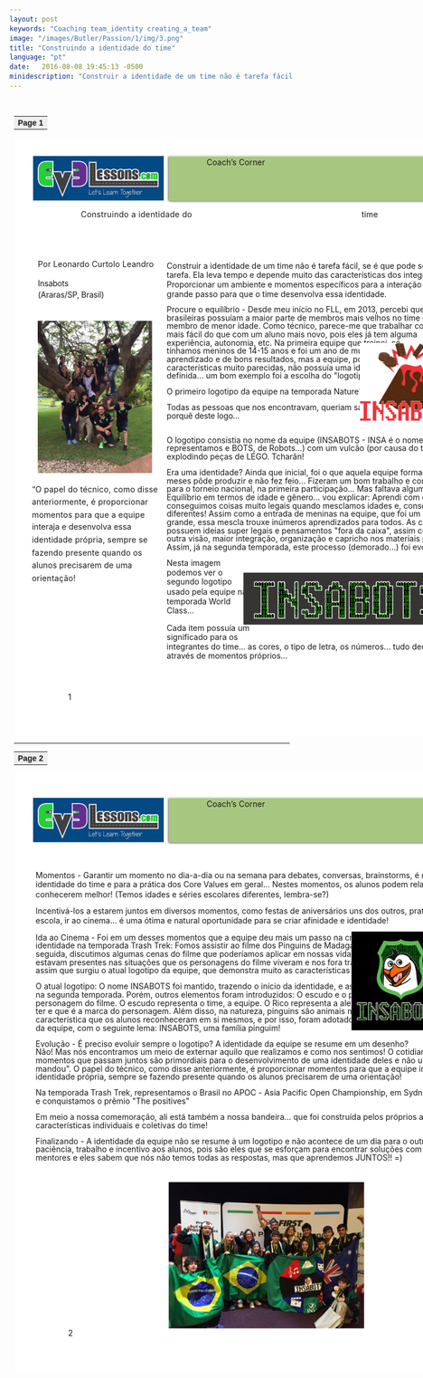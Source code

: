 ```yaml
---
layout: post
keywords: "Coaching team_identity creating_a_team"
image: "/images/Butler/Passion/1/img/3.png"
title: "Construindo a identidade do time"
language: "pt"
date:   2016-08-08 19:45:13 -0500
minidescription: "Construir a identidade de um time não é tarefa fácil, se é que pode ser considerada uma tarefa"
---
```

﻿<?xml version="1.0" encoding="utf-8"?>
<html xml:lang="en" lang="en" xmlns="http://www.w3.org/1999/xhtml">
  <head>
    <meta http-equiv="Content-Style-Type" content="text/css" />
    <title>Obwy6LAf</title>
    <link rel="stylesheet" type="text/css" href="/coachcorner/Obwy6LAf/Obwy6LAf.css" />
    <!--[if IE]><script type="text/javascript" src="/coachcorner/Obwy6LAf/excanvas-compiled.js"></script><![endif]-->
    <script type="text/javascript" src="/coachcorner/Obwy6LAf/Obwy6LAf.js"> </script>
  </head>
  <body>
    <div style="margin:1ex;">
      <div style="width:100%">
        <table style="border:0;width:100%;">
          <tbody>
            <tr>
              <td bgcolor="eeeeee" align="right">
                <font face="arial,sans-serif">
                  <b>Page 1</b>
                </font>
              </td>
            </tr>
          </tbody>
        </table>
      </div>
      <div style="position:relative;width:612pt;height:792pt;">
        <div style="position:absolute;left:0pt;top:0pt;width:100%;height:100%;clip:rect(0pt,612pt,792pt,0pt);" class="fmt-2"><span class="fmt-5" style="white-space:pre;"><div style="position:absolute;top:95.068pt;left:89pt;z-index:49;letter-spacing:.026em;">Construindo a identidade do</div></span><span class="fmt-6" style="white-space:pre;"><div style="position:absolute;top:161.31pt;left:32pt;z-index:51;letter-spacing:.013em;">Por Leonardo Curtolo Leandro </div></span><span class="fmt-7" style="white-space:pre;"><div style="position:absolute;top:186.38pt;left:32pt;z-index:53;letter-spacing:-.019em;">Insabots<span class="fmt-8"> </span></div></span><span class="fmt-7" style="white-space:pre;"><div style="position:absolute;top:201.38pt;left:32pt;z-index:54;letter-spacing:-.012em;">(Araras/SP, Brasil)</div></span><span class="fmt-9" style="white-space:pre;"><div style="position:absolute;top:459.31pt;left:24pt;z-index:56;letter-spacing:.019em;">“O papel do técnico, como disse </div></span><span class="fmt-9" style="white-space:pre;"><div style="position:absolute;top:476.31pt;left:24pt;z-index:57;letter-spacing:.019em;">anteriormente, é proporcionar </div></span><span class="fmt-9" style="white-space:pre;"><div style="position:absolute;top:493.31pt;left:24pt;z-index:58;letter-spacing:.019em;">momentos para que a equipe </div></span><span class="fmt-9" style="white-space:pre;"><div style="position:absolute;top:509.31pt;left:24pt;z-index:59;letter-spacing:.003em;">interaja e desenvolva essa </div></span><span class="fmt-9" style="white-space:pre;"><div style="position:absolute;top:526.31pt;left:24pt;z-index:60;letter-spacing:.018em;">identidade própria, sempre se </div></span><span class="fmt-9" style="white-space:pre;"><div style="position:absolute;top:543.31pt;left:24pt;z-index:61;letter-spacing:.016em;">fazendo presente quando os </div></span><span class="fmt-9" style="white-space:pre;"><div style="position:absolute;top:560.31pt;left:24pt;z-index:62;letter-spacing:.009em;">alunos precisarem de uma </div></span><span class="fmt-9" style="white-space:pre;"><div style="position:absolute;top:577.31pt;left:24pt;z-index:63;letter-spacing:.02em;">orientação!</div></span><span class="fmt-0" style="white-space:pre;"><div style="position:absolute;top:735.14pt;left:72pt;z-index:2;">1</div></span><img style="position:absolute;left:25pt;top:24pt;width:174pt;height:60.0003pt;z-index:45;" src="/coachcorner/Obwy6LAf/34ce081c00d8291c7f76c5dffde88a41.png" alt="Image_15_0" /><img style="position:absolute;left:202.5pt;top:22.4pt;width:387.01pt;height:65.1599pt;z-index:46;" src="/coachcorner/Obwy6LAf/6e47e8984368606f6e063300aba4e4d7.png" alt="Image_17_0" /><span class="fmt-4" style="white-space:pre;"><div style="position:absolute;top:26.24pt;left:256pt;z-index:48;letter-spacing:.005em;">Coach’s Corner</div></span><img style="position:absolute;left:205.5pt;top:23.56pt;width:381pt;height:60pt;z-index:47;" src="/coachcorner/Obwy6LAf/28101f4ded12d4d5997fcf141843fbd9.png" alt="__rendered_path__47" /><span class="fmt-5" style="white-space:pre;"><div style="position:absolute;top:95.068pt;left:458.6pt;z-index:50;letter-spacing:.013em;"> time </div></span><span class="fmt-1" style="white-space:pre;"><div style="position:absolute;top:163.09pt;left:203pt;z-index:3;">Construir a identidade de um time não é tarefa fácil, se é que pode ser considerada uma </div></span><span class="fmt-1" style="white-space:pre;"><div style="position:absolute;top:175.09pt;left:203pt;z-index:4;">tarefa. Ela leva tempo e depende muito das características dos integrantes da equipe. </div></span><span class="fmt-1" style="white-space:pre;"><div style="position:absolute;top:188.09pt;left:203pt;z-index:5;letter-spacing:-.001em;">Proporcionar um ambiente e momentos específicos para a interação entre as crianças é um </div></span><span class="fmt-1" style="white-space:pre;"><div style="position:absolute;top:201.09pt;left:203pt;z-index:6;">grande passo para que o time desenvolva essa identidade. </div></span><span style="white-space:pre;"><div style="position:absolute;top:221.09pt;left:203pt;z-index:7;">Procure o equilíbrio - Desde meu início no FLL, em 2013, percebi que algumas equipes </div></span><span style="white-space:pre;"><div style="position:absolute;top:232.09pt;left:203pt;z-index:8;">brasileiras possuíam a maior parte de membros mais velhos no time e poucos ou nenhum </div></span><img style="position:absolute;left:32pt;top:243pt;width:152pt;height:202pt;z-index:64;" src="/coachcorner/Obwy6LAf/cd2ab0e36821b5f67d8a9ad4755256ae.png" alt="Image_24_0" /><span style="white-space:pre;"><div style="position:absolute;top:243.09pt;left:203pt;z-index:9;">membro de menor idade. Como técnico, parece-me que trabalhar com os mais "velhos" seja </div></span><span style="white-space:pre;"><div style="position:absolute;top:254.09pt;left:203pt;z-index:10;">mais fácil do que com um aluno mais novo, pois eles já tem alguma </div></span><span style="white-space:pre;"><div style="position:absolute;top:265.09pt;left:203pt;z-index:11;">experiência, autonomia, etc. Na primeira equipe que treinei, só </div></span><img style="position:absolute;left:459pt;top:272pt;width:134pt;height:104pt;z-index:65;" src="/coachcorner/Obwy6LAf/bba973db2801677cf894b77c9af8118b.png" alt="Image_26_0" /><span style="white-space:pre;"><div style="position:absolute;top:276.09pt;left:203pt;z-index:12;">tínhamos meninos de 14-15 anos e foi um ano de muito </div></span><span style="white-space:pre;"><div style="position:absolute;top:287.09pt;left:203pt;z-index:13;">aprendizado e de bons resultados, mas a equipe, por ser nova e de </div></span><span style="white-space:pre;"><div style="position:absolute;top:298.09pt;left:203pt;z-index:14;">características muito parecidas, não possuía uma identidade bem </div></span><span style="white-space:pre;"><div style="position:absolute;top:309.09pt;left:203pt;z-index:16;">definida... um bom exemplo foi a escolha do "logotipo" do time: </div></span><span style="white-space:pre;"><div style="position:absolute;top:330.09pt;left:203pt;z-index:17;">O primeiro logotipo da equipe na temporada Nature's Fury </div></span><span style="white-space:pre;"><div style="position:absolute;top:351.09pt;left:203pt;z-index:18;letter-spacing:-.001em;">Todas as pessoas que nos encontravam, queriam saber o </div></span><span style="white-space:pre;"><div style="position:absolute;top:362.09pt;left:203pt;z-index:20;letter-spacing:-.013em;">porquê deste logo...<span class="fmt-3"> </span></div></span><span style="white-space:pre;"><div style="position:absolute;top:394.09pt;left:203pt;z-index:21;">O logotipo consistia no nome da equipe (INSABOTS - INSA é o nome da escola que </div></span><span style="white-space:pre;"><div style="position:absolute;top:405.09pt;left:203pt;z-index:22;">representamos e BOTS, de Robots...) com um vulcão (por causa do tema da temporada...) </div></span><span style="white-space:pre;"><div style="position:absolute;top:416.09pt;left:203pt;z-index:23;letter-spacing:-.002em;">explodindo peças de LEGO. Tcharãn! </div></span><span style="white-space:pre;"><div style="position:absolute;top:437.09pt;left:203pt;z-index:24;">Era uma identidade? Ainda que inicial, foi o que aquela equipe formada em menos de 2 </div></span><span style="white-space:pre;"><div style="position:absolute;top:448.09pt;left:203pt;z-index:25;">meses pôde produzir e não fez feio... Fizeram um bom trabalho e conseguiram uma vaga </div></span><span style="white-space:pre;"><div style="position:absolute;top:459.09pt;left:203pt;z-index:26;">para o torneio nacional, na primeira participação... Mas faltava alguma coisa... Equilíbrio! </div></span><span style="white-space:pre;"><div style="position:absolute;top:470.09pt;left:203pt;z-index:27;">Equilíbrio em termos de idade e gênero... vou explicar: Aprendi com o passar do tempo, que </div></span><span style="white-space:pre;"><div style="position:absolute;top:481.09pt;left:203pt;z-index:28;">conseguimos coisas muito legais quando mesclamos idades e, consequentemente, ideias </div></span><span style="white-space:pre;"><div style="position:absolute;top:492.09pt;left:203pt;z-index:29;">diferentes! Assim como a entrada de meninas na equipe, que foi um salto de qualidade muito </div></span><span style="white-space:pre;"><div style="position:absolute;top:503.09pt;left:203pt;z-index:30;">grande, essa mescla trouxe inúmeros aprendizados para todos. As crianças mais novas </div></span><span style="white-space:pre;"><div style="position:absolute;top:514.09pt;left:203pt;z-index:31;">possuem ideias super legais e pensamentos "fora da caixa", assim como as meninas, que tem </div></span><span style="white-space:pre;"><div style="position:absolute;top:525.09pt;left:203pt;z-index:32;">outra visão, maior integração, organização e capricho nos materiais produzidos pela equipe! </div></span><span style="white-space:pre;"><div style="position:absolute;top:536.09pt;left:203pt;z-index:33;">Assim, já na segunda temporada, este processo (demorado...) foi evoluindo! </div></span><span style="white-space:pre;"><div style="position:absolute;top:557.09pt;left:203pt;z-index:34;letter-spacing:.001em;">Nesta imagem </div></span><span style="white-space:pre;"><div style="position:absolute;top:570.09pt;left:203pt;z-index:35;">podemos ver o </div></span><img style="position:absolute;left:305pt;top:577pt;width:276pt;height:69.0004pt;z-index:66;" src="/coachcorner/Obwy6LAf/b02407ad0d9c49b8a5bd6af3ebc41211.png" alt="Image_28_0" /><span style="white-space:pre;"><div style="position:absolute;top:582.09pt;left:203pt;z-index:36;">segundo logotipo </div></span><span style="white-space:pre;"><div style="position:absolute;top:595.09pt;left:203pt;z-index:37;">usado pela equipe na </div></span><span style="white-space:pre;"><div style="position:absolute;top:608.09pt;left:203pt;z-index:38;letter-spacing:-.006em;">temporada World </div></span><span style="white-space:pre;"><div style="position:absolute;top:620.09pt;left:203pt;z-index:39;">Class... </div></span><span style="white-space:pre;"><div style="position:absolute;top:643.09pt;left:203pt;z-index:40;">Cada item possuía um </div></span><span style="white-space:pre;"><div style="position:absolute;top:655.09pt;left:203pt;z-index:41;">significado para os </div></span><span style="white-space:pre;"><div style="position:absolute;top:668.09pt;left:203pt;z-index:42;">integrantes do time... as cores, o tipo de letra, os números... tudo decidido em conjunto, </div></span><img style="position:absolute;left:0pt;top:0pt;width:612pt;height:792pt;z-index:1;" src="/coachcorner/Obwy6LAf/0b27ea17e3e3b3ba27cc233b8992d2cd.png" alt="__rendered_path__1" /><span style="white-space:pre;"><div style="position:absolute;top:680.09pt;left:203pt;z-index:44;">através de momentos próprios…</div></span></div>
      </div>
      <div style="width:100%">
        <hr />
        <table style="border:0;width:100%;">
          <tbody>
            <tr>
              <td bgcolor="eeeeee" align="right">
                <font face="arial,sans-serif">
                  <b>Page 2</b>
                </font>
              </td>
            </tr>
          </tbody>
        </table>
      </div>
      <div style="position:relative;width:612pt;height:792pt;">
        <div style="position:absolute;left:0pt;top:0pt;width:100%;height:100%;clip:rect(0pt,612pt,792pt,0pt);" class="fmt-10">
          <img style="position:absolute;left:25pt;top:33pt;width:174pt;height:58.9996pt;z-index:36;" src="/coachcorner/Obwy6LAf/8621e7161f1d1c12b7881224d7a52b3a.png" alt="Image_15_0" />
          <img style="position:absolute;left:202.5pt;top:30.84pt;width:387.01pt;height:65.1599pt;z-index:37;" src="/coachcorner/Obwy6LAf/6e47e8984368606f6e063300aba4e4d7.png" alt="Image_52_0" /><span class="fmt-12" style="white-space:pre;"><div style="position:absolute;top:34.24pt;left:256pt;z-index:39;letter-spacing:.005em;">Coach’s Corner</div></span><img style="position:absolute;left:205.5pt;top:32pt;width:381pt;height:60pt;z-index:38;" src="/coachcorner/Obwy6LAf/28101f4ded12d4d5997fcf141843fbd9.png" alt="__rendered_path__38" /><span style="white-space:pre;"><div style="position:absolute;top:129.09pt;left:29pt;z-index:4;">Momentos - Garantir um momento no dia-a-dia ou na semana para debates, conversas, brainstorms, é muito importante para a criação da </div></span><span style="white-space:pre;"><div style="position:absolute;top:141.09pt;left:29pt;z-index:5;letter-spacing:-.001em;">identidade do time e para a prática dos Core Values em geral... Nestes momentos, os alunos podem relaxar, conversar entre si e se </div></span><span style="white-space:pre;"><div style="position:absolute;top:154.09pt;left:29pt;z-index:6;">conhecerem melhor! (Temos idades e séries escolares diferentes, lembra-se?) </div></span><span style="white-space:pre;"><div style="position:absolute;top:176.09pt;left:29pt;z-index:7;">Incentivá-los a estarem juntos em diversos momentos, como festas de aniversários uns dos outros, praticar um esporte na quadra da </div></span><span style="white-space:pre;"><div style="position:absolute;top:189.09pt;left:29pt;z-index:9;">escola, ir ao cinema... é uma ótima e natural oportunidade para se criar afinidade e identidade! </div></span><img style="position:absolute;left:448pt;top:210pt;width:132pt;height:131pt;z-index:40;" src="/coachcorner/Obwy6LAf/fd6c8607151e137d5d12dd9b10d39d3c.png" alt="Image_54_0" /><span style="white-space:pre;"><div style="position:absolute;top:211.09pt;left:29pt;z-index:10;">Ida ao Cinema - Foi em um desses momentos que a equipe deu mais um passo na criação de sua </div></span><span style="white-space:pre;"><div style="position:absolute;top:222.09pt;left:29pt;z-index:11;letter-spacing:-.001em;">identidade na temporada Trash Trek: Fomos assistir ao filme dos Pinguins de Madagascar juntos! Em </div></span><span style="white-space:pre;"><div style="position:absolute;top:233.09pt;left:29pt;z-index:12;">seguida, discutimos algumas cenas do filme que poderíamos aplicar em nossas vidas e quais valores </div></span><span style="white-space:pre;"><div style="position:absolute;top:244.09pt;left:29pt;z-index:13;">estavam presentes nas situações que os personagens do filme viveram e nos fora transmitido! E foi </div></span><span style="white-space:pre;"><div style="position:absolute;top:255.09pt;left:29pt;z-index:15;">assim que surgiu o atual logotipo da equipe, que demonstra muito as características do time. </div></span><span style="white-space:pre;"><div style="position:absolute;top:276.09pt;left:29pt;z-index:16;">O atual logotipo: O nome INSABOTS foi mantido, trazendo o início da identidade, e aspectos feitos </div></span><span style="white-space:pre;"><div style="position:absolute;top:287.09pt;left:29pt;z-index:17;">na segunda temporada. Porém, outros elementos foram introduzidos: O escudo e o pinguim Rico, </div></span><span style="white-space:pre;"><div style="position:absolute;top:298.09pt;left:29pt;z-index:18;">personagem do filme. O escudo representa o time, a equipe. O Rico representa a alegria que devemos </div></span><span style="white-space:pre;"><div style="position:absolute;top:309.09pt;left:29pt;z-index:19;">ter e que é a marca do personagem. Além disso, na natureza, pinguins são animais muito unidos, </div></span><span style="white-space:pre;"><div style="position:absolute;top:320.09pt;left:29pt;z-index:20;">característica que os alunos reconheceram em si mesmos, e por isso, foram adotados como mascote </div></span><span style="white-space:pre;"><div style="position:absolute;top:331.09pt;left:29pt;z-index:21;">da equipe, com o seguinte lema: INSABOTS, uma família pinguim! </div></span><span style="white-space:pre;"><div style="position:absolute;top:352.09pt;left:29pt;z-index:22;letter-spacing:-.001em;">Evolução - É preciso evoluir sempre o logotipo? A identidade da equipe se resume em um desenho? </div></span><span style="white-space:pre;"><div style="position:absolute;top:363.09pt;left:29pt;z-index:23;">Não! Mas nós encontramos um meio de externar aquilo que realizamos e como nos sentimos! O cotidiano dos alunos nos treinos e os </div></span><span style="white-space:pre;"><div style="position:absolute;top:374.09pt;left:29pt;z-index:24;">momentos que passam juntos são primordiais para o desenvolvimento de uma identidade deles e não uma cópia ou aquilo que o "técnico </div></span><span style="white-space:pre;"><div style="position:absolute;top:385.09pt;left:29pt;z-index:25;">mandou". O papel do técnico, como disse anteriormente, é proporcionar momentos para que a equipe interaja e desenvolva essa </div></span><span style="white-space:pre;"><div style="position:absolute;top:396.09pt;left:29pt;z-index:27;">identidade própria, sempre se fazendo presente quando os alunos precisarem de uma orientação! </div></span><span style="white-space:pre;"><div style="position:absolute;top:417.09pt;left:29pt;z-index:28;letter-spacing:-.002em;">Na temporada Trash Trek, representamos o Brasil no APOC - Asia Pacific Open Championship, em Sydney, Austrália, em Julho de 2016 </div></span><span style="white-space:pre;"><div style="position:absolute;top:428.09pt;left:29pt;z-index:29;">e conquistamos o prêmio "The positives" </div></span><span style="white-space:pre;"><div style="position:absolute;top:449.09pt;left:29pt;z-index:30;">Em meio a nossa comemoração, ali está também a nossa bandeira... que foi construída pelos próprios alunos, representando as </div></span><span style="white-space:pre;"><div style="position:absolute;top:460.09pt;left:29pt;z-index:31;letter-spacing:.001em;">características individuais e coletivas do time! </div></span><span style="white-space:pre;"><div style="position:absolute;top:481.09pt;left:29pt;z-index:32;">Finalizando - A identidade da equipe não se resume à um logotipo e não acontece de um dia para o outro, leva tempo! Precisamos de </div></span><span style="white-space:pre;"><div style="position:absolute;top:492.09pt;left:29pt;z-index:34;">paciência, trabalho e incentivo aos alunos, pois são <span class="fmt-11">eles que se esforçam para encontrar soluções com a ajuda de seus técnicos e </span></div></span><span class="fmt-11" style="white-space:pre;"><div style="position:absolute;top:503.09pt;left:29pt;z-index:35;letter-spacing:-.001em;">mentores e eles sabem que nós não temos todas as respostas, mas que aprendemos JUNTOS!! =) </div></span><img style="position:absolute;left:0pt;top:0pt;width:612pt;height:792pt;z-index:1;" src="/coachcorner/Obwy6LAf/0b27ea17e3e3b3ba27cc233b8992d2cd.png" alt="__rendered_path__1" /><img style="position:absolute;left:205pt;top:542pt;width:260pt;height:194pt;z-index:3;" src="/coachcorner/Obwy6LAf/cada2e827cc7a097e35d2e56318de234.png" alt="Image_50_0" /><span class="fmt-0" style="white-space:pre;"><div style="position:absolute;top:735.14pt;left:72pt;z-index:2;">2</div></span></div>
      </div>
    </div>
  </body>
</html>
